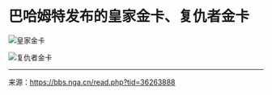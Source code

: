 # 巴哈姆特发布的皇家金卡、复仇者金卡

![皇家金卡](https://raw.githubusercontent.com/cyrxyz/SZB-DLC/main/img/皇家金卡.jpeg)

![复仇者金卡](https://raw.githubusercontent.com/cyrxyz/SZB-DLC/main/img/复仇者金卡.jpeg)

---

来源：https://bbs.nga.cn/read.php?tid=36263888
